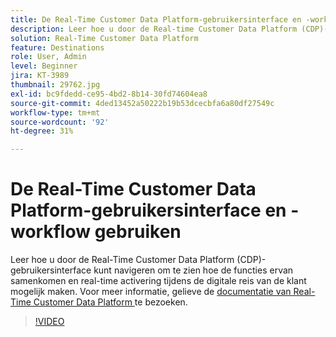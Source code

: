 ```yaml
---
title: De Real-Time Customer Data Platform-gebruikersinterface en -workflow gebruiken
description: Leer hoe u door de Real-time Customer Data Platform (CDP)-gebruikersinterface kunt navigeren om te zien hoe de functies samenkomen om realtimeactivering tijdens de digitale journey van de klant mogelijk maken.
solution: Real-Time Customer Data Platform
feature: Destinations
role: User, Admin
level: Beginner
jira: KT-3989
thumbnail: 29762.jpg
exl-id: bc9fdedd-ce95-4bd2-8b14-30fd74604ea8
source-git-commit: 4ded13452a50222b19b53dcecbfa6a80df27549c
workflow-type: tm+mt
source-wordcount: '92'
ht-degree: 31%

---
```


# De Real-Time Customer Data Platform-gebruikersinterface en -workflow gebruiken

Leer hoe u door de Real-Time Customer Data Platform (CDP)-gebruikersinterface kunt navigeren om te zien hoe de functies ervan samenkomen en real-time activering tijdens de digitale reis van de klant mogelijk maken. Voor meer informatie, gelieve de [ documentatie van Real-Time Customer Data Platform ](https://experienceleague.adobe.com/docs/experience-platform/rtcdp/overview.html?lang=nl) te bezoeken.

>[!VIDEO](https://video.tv.adobe.com/v/3428470?learn=on&enablevpops&captions=dut)
